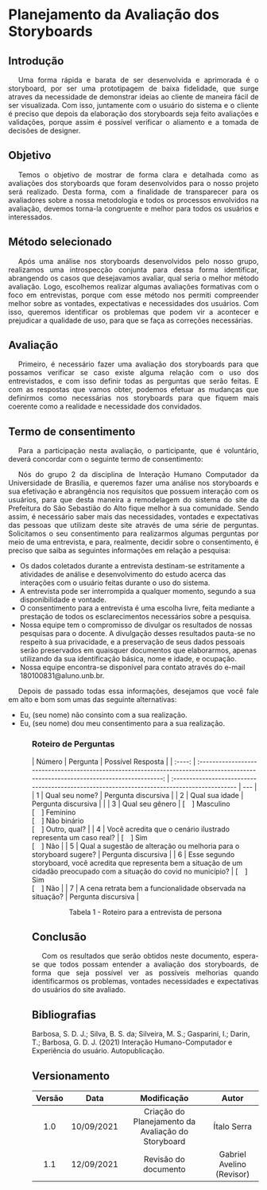 # Planejamento da Avaliação dos Storyboards

## Introdução

<p style="text-indent: 20px; text-align: justify"> 
Uma forma rápida e barata de ser desenvolvida e aprimorada é o storyboard, por ser uma prototipagem de baixa fidelidade, que surge atraves da necessidade de demonstrar ideias ao cliente de maneira fácil de ser visualizada. Com isso, juntamente com o usuário do sistema e o cliente é preciso que depois da elaboração dos storyboards seja feito avaliações e validações, porque assim é possível verificar o aliamento e a tomada de decisões de designer.
</p>

## Objetivo

<p style="text-indent: 20px; text-align: justify"> 
Temos o objetivo de mostrar de forma clara e detalhada como as avaliações dos storyboards que foram desenvolvidos para o nosso projeto será realizado. Desta forma, com a finalidade de transparecer para os avaliadores sobre a nossa metodologia e todos os processos envolvidos na avaliação, devemos torna-la congruente e melhor para todos os usuários e interessados.
</p>

## Método selecionado

<p style="text-indent: 20px; text-align: justify"> 
Após uma análise nos storyboards desenvolvidos pelo nosso grupo, realizamos uma introspecção conjunta para dessa forma identificar, abrangendo os casos que desejavamos avaliar, qual seria o melhor método avaliação. Logo, escolhemos realizar algumas avaliações formativas com o foco em entrevistas, porque com esse método nos permiti compreender melhor sobre as vontades, expectativas e necessidades dos usuários. Com isso, queremos identificar os problemas que podem vir a acontecer e prejudicar a qualidade de uso, para que se faça as correções necessárias.
</p>

## Avaliação

<p style="text-indent: 20px; text-align: justify">
Primeiro, é necessário fazer uma avaliação dos storyboards para que possamos verificar se caso existe alguma relação com o uso dos entrevistados, e com isso definir todas as perguntas que serão feitas. E com as respostas que vamos obter, podemos efetuar as mudanças que definirmos como necessárias nos storyboards para que fiquem mais coerente como a realidade e necessidade dos convidados. 
</p>

## Termo de consentimento

<p style="text-indent: 20px; text-align: justify">
Para a participação nesta avaliação, o participante, que é voluntário, deverá concordar com o seguinte termo de consentimento:
</p>

<p style="text-indent: 20px; text-align: justify">
Nós do grupo 2 da disciplina de Interação Humano Computador da Universidade de Brasília, e queremos fazer uma análise nos storyboards e sua efetivação e abrangência nos requisitos que possuem interação com os usuários, para que desta maneira a remodelagem do sistema do site da Prefeitura do São Sebastião do Alto fique melhor à sua comunidade. Sendo assim, é necessário saber mais das necessidades, vontades e expectativas das pessoas que utilizam deste site através de uma série de perguntas. Solicitamos o seu consentimento para realizarmos algumas perguntas por meio de uma entrevista, e para, realmente, decidir sobre o consentimento, é preciso que saiba as seguintes informações em relação a pesquisa:
</p>

<ul>
<li> Os dados coletados durante a entrevista destinam-se estritamente a atividades de análise e desenvolvimento do estudo acerca das interações com o usuário feitas durante o uso do sistema. </li>
<li> A entrevista pode ser interrompida a qualquer momento, segundo a sua disponibilidade e vontade. </li>
<li> O consentimento para a entrevista é uma escolha livre, feita mediante a prestação de todos os esclarecimentos necessários sobre a pesquisa. </li>
<li> Nossa equipe tem o compromisso de divulgar os resultados de nossas pesquisas para o docente. A divulgação desses resultados pauta-se no respeito à sua privacidade, e a preservação de seus dados pessoais serão preservados em quaisquer documentos que elaborarmos, apenas utilizando da sua identificação básica, nome e idade, e ocupação. </li>
<li> Nossa equipe encontra-se disponível para contato através do e-mail 180100831@aluno.unb.br. </li>
</ul>

<p style="text-indent: 20px; text-align: justify">
Depois de passado todas essa informações, desejamos que você fale em alto e bom som umas das seguinte alternativas:
<ul>
<li> Eu, (seu nome) não consinto com a sua realização. </li>
<li> Eu, (seu nome) dou meu consentimento para a sua realização. </li>
<ul>
</p>

### Roteiro de Perguntas

| Número |                                                              Pergunta                                                               | Possível Resposta                                                                           |
| :----: | :---------------------------------------------------------------------------------------------------------------------------------: | :------------------------------------------------------------------------------------------ | --- |
|   1    |                                                           Qual seu nome?                                                            | Pergunta discursiva                                                                         |
|   2    |                                                           Qual sua idade                                                            | Pergunta discursiva                                                                         |     |
|   3    |                                                           Qual seu gênero                                                           | [&emsp;] Masculino<br/>[&emsp;] Feminino<br/>[&emsp;] Não binário<br/>[&emsp;] Outro, qual? |
|   4    |                                   Você acredita que o cenário ilustrado representa um caso real?                                    | [&emsp;] Sim</br>[&emsp;] Não                                                               |
|   5    |                                 Qual a sugestão de alteração ou melhoria para o storyboard sugere?                                  | Pergunta discursiva                                                                         |
|   6    | Esse segundo storyboard, você acredita que representa bem a situação de um cidadão preocupado com a situação do covid no município? | [&emsp;] Sim</br>[&emsp;] Não                                                               |
|   7    |                                     A cena retrata bem a funcionalidade observada na situação?                                      | Pergunta discursiva                                                                         |

<center>
<figcaption>Tabela 1 - Roteiro para a entrevista de persona</figcaption>
</center>

## Conclusão

<p style="text-indent: 20px; text-align: justify"> 
Com os resultados que serão obtidos neste documento, espera-se que todos possam entender a avaliação dos storyboards, de forma que seja possível ver as possíveis melhorias quando identificarmos os problemas, vontades necessidades e expectativas do usuários do site avaliado.
</p>

## Bibliografias

Barbosa, S. D. J.; Silva, B. S. da; Silveira, M. S.; Gasparini, I.; Darin, T.; Barbosa, G. D. J. (2021) Interação Humano-Computador e Experiência do usuário. Autopublicação.

## Versionamento

| Versão |    Data    |                    Modificação                     |           Autor           |
| :----: | :--------: | :------------------------------------------------: | :-----------------------: |
|  1.0   | 10/09/2021 | Criação do Planejamento da Avaliação do Storyboard |        Ítalo Serra        |
|  1.1   | 12/09/2021 |                Revisão do documento                | Gabriel Avelino (Revisor) |
